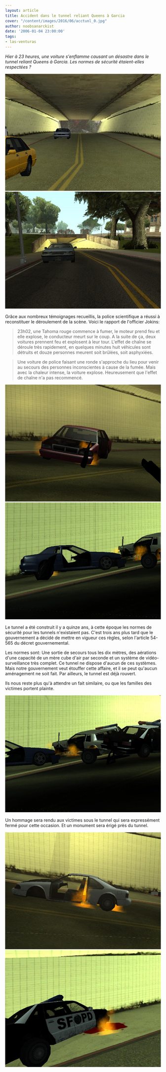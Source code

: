 ```yaml
---
layout: article
title: Accident dans le tunnel reliant Queens à Garcia
cover: "/content/images/2016/06/acctunl_0.jpg"
author: noobsanarckist
date: '2006-01-04 23:00:00'
tags:
- las-venturas
---
```


_Hier à 23 heures, une voiture s'enflamme causant un désastre dans le tunnel reliant Queens à Garcia. Les normes de sécurité étaient-elles respectées ?_

![](/content/images/2005/01/acctunl.jpg)
![](/content/images/2005/01/acctunl2.jpg)

Grâce aux nombreux témoignages recueillis, la police scientifique a réussi à reconstituer le déroulement de la scène. Voici le rapport de l'officier Jokins:

> 23h02, une Tahoma rouge commence à fumer, le moteur prend feu et elle explose, le conducteur meurt sur le coup. A la suite de ça, deux voitures prennent feu et explosent à leur tour. L'effet de chaîne se déroule très rapidement, en quelques minutes huit véhicules sont détruits et douze personnes meurent soit brûlées, soit asphyxiées.

> Une voiture de police faisant une ronde s'approche du lieu pour venir au secours des personnes inconscientes à cause de la fumée. Mais avec la chaleur intense, la voiture explose. Heureusement que l'effet de chaîne n'a pas recommencé.

![](/content/images/2005/01/acctunl3.jpg)
![](/content/images/2005/01/acctunl7.jpg)

Le tunnel a été construit il y a quinze ans, à cette époque les normes de sécurité pour les tunnels n'existaient pas. C'est trois ans plus tard que le gouvernement a décidé de mettre en vigueur ces règles, selon l'article 54-565 du décret gouvernemental.

Les normes sont: Une sortie de secours tous les dix mètres, des aérations d'une capacité de un mère cube d'air par seconde et un système de vidéo-surveillance très complet. Ce tunnel ne dispose d'aucun de ces systèmes. Mais notre gouvernement veut étouffer cette affaire, et il se peut qu'aucun aménagement ne soit fait. Par ailleurs, le tunnel est déjà rouvert.

Ils nous reste plus qu'à attendre un fait similaire, ou que les familles des victimes portent plainte.

![](/content/images/2005/01/acctunl6.jpg)

Un hommage sera rendu aux victimes sous le tunnel qui sera expressément fermé pour cette occasion. Et un monument sera érigé près du tunnel.

![](/content/images/2005/01/acctunl4.jpg)
![](/content/images/2005/01/acctunl5.jpg)

<!--kg-card-end: markdown-->
